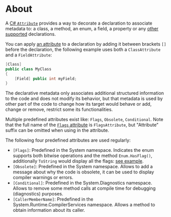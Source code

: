 # About

A [C# `Attribute`][attribute-concept] provides a way to decorate a declaration to associate metadata to: a class, a method, an enum, a field, a property or any [other supported][attribute-targets] declarations.

You can apply [an attribute][attribute] to a declaration by adding it between brackets `[]` before the declaration, the following example uses both a `ClassAttribute` and a `FieldAttribute`:

```csharp
[Class]
public class MyClass
{
    [Field] public int myField;
}
```

The declarative metadata only associates additional structured information to the code and does not modify its behavior, but that metadata is used by other part of the code to change how its target would behave or add, change or remove, restrict some its functionalities.

Multiple predefined attributes exist like: `Flags`, `Obsolete`, `Conditional`. Note that the full name of the [`Flags` attribute][flags-attribute] is `FlagsAttribute`, but "Attribute" suffix can be omitted when using in the attribute.

The following four predefined attributes are used regularly:

- `[Flags]`: Predefined in the System namespace. Indicates the enum supports both bitwise operations and the method `Enum.HasFlag()`, additionally `ToString` would display all the flags: [see example][flags-example].
- `[Obsolete]`: Predefined in the System namespace. Allows to add a message about why the code is obsolete, it can be used to display compiler warnings or errors.
- `[Conditional]`: Predefined in the System.Diagnostics namespace. Allows to remove some method calls at compile time for debugging (diagnostics) purposes.
- `[CallerMemberName]`: Predefined in the System.Runtime.CompilerServices namespace. Allows a method to obtain information about its caller.

[attribute-concept]: https://docs.microsoft.com/en-us/dotnet/csharp/programming-guide/concepts/attributes/
[attribute]: https://docs.microsoft.com/en-us/dotnet/csharp/tutorials/attributes
[attribute-targets]: https://docs.microsoft.com/en-us/dotnet/csharp/programming-guide/concepts/attributes/#attribute-targets
[flags-attribute]: https://docs.microsoft.com/en-us/dotnet/api/system.flagsattribute?view=net-5.0
[flags-example]: https://docs.microsoft.com/en-us/dotnet/api/system.flagsattribute?view=net-5.0#examples
